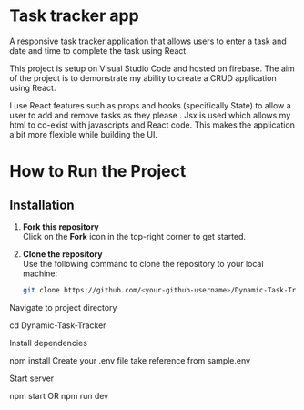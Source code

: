 # Task tracker app

A responsive task tracker application that allows users to enter a task and date and time to complete the task using React.

This project is setup on Visual Studio Code and hosted on firebase. The aim of the project is to demonstrate my ability to create a CRUD application using React.

I use React features such as props and hooks (specifically State) to allow a user to add and remove tasks as they please . Jsx is used which allows my html to co-exist with javascripts and React code. This makes the application a bit more flexible while building the UI.

# How to Run the Project

## Installation

1. **Fork this repository**  
   Click on the **Fork** icon in the top-right corner to get started.

2. **Clone the repository**  
   Use the following command to clone the repository to your local machine:
   ```bash
   git clone https://github.com/<your-github-username>/Dynamic-Task-Tracker

Navigate to project directory

cd Dynamic-Task-Tracker

Install dependencies

npm install
Create your .env file take reference from sample.env

Start server

npm start
OR
npm run dev

